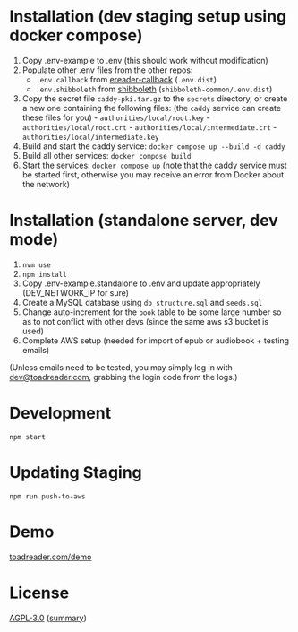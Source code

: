 # Installation (dev staging setup using docker compose)

1. Copy .env-example to .env (this should work without modification)
2. Populate other .env files from the other repos:
   - `.env.callback` from [ereader-callback](biblemesh/ereader-callback) (`.env.dist`)
   - `.env.shibboleth` from [shibboleth](biblemesh/shibboleth) (`shibboleth-common/.env.dist`)
3. Copy the secret file `caddy-pki.tar.gz` to the `secrets` directory, or create a new one containing the following files:
   (the `caddy` service can create these files for you) - `authorities/local/root.key` - `authorities/local/root.crt` - `authorities/local/intermediate.crt` - `authorities/local/intermediate.key`
4. Build and start the caddy service: `docker compose up --build -d caddy`
5. Build all other services: `docker compose build`
6. Start the services: `docker compose up` (note that the caddy service must be started first, otherwise you may
   receive an error from Docker about the network)

# Installation (standalone server, dev mode)

1. `nvm use`
1. `npm install`
1. Copy .env-example.standalone to .env and update appropriately (DEV_NETWORK_IP for sure)
1. Create a MySQL database using `db_structure.sql` and `seeds.sql`
1. Change auto-increment for the `book` table to be some large number so as to not conflict with other devs (since the same aws s3 bucket is used)
1. Complete AWS setup (needed for import of epub or audiobook + testing emails)

(Unless emails need to be tested, you may simply log in with dev@toadreader.com, grabbing the login code from the logs.)

# Development

`npm start`

# Updating Staging

`npm run push-to-aws`

# Demo

[toadreader.com/demo](https://toadreader.com/demo/)

# License

[AGPL-3.0](https://opensource.org/licenses/AGPL-3.0) ([summary](<https://tldrlegal.com/license/gnu-affero-general-public-license-v3-(agpl-3.0)>))
